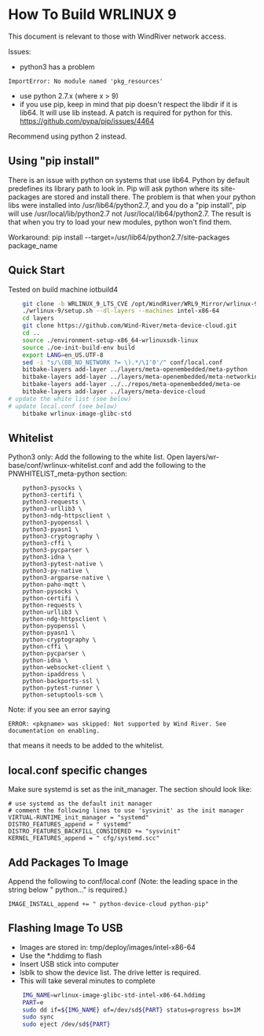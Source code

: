 How To Build WRLINUX 9
======================
This document is relevant to those with WindRiver network access.

Issues:
  * python3 has a problem 
```
ImportError: No module named 'pkg_resources'
```
  * use python 2.7.x (where x > 9)
  * if you use pip, keep in mind that pip doesn't respect the libdir
  if it is lib64.  It will use lib instead.  A patch is required for
  python for this.  https://github.com/pypa/pip/issues/4464

Recommend using python 2 instead.


Using "pip install"
-------------------
There is an issue with python on systems that use lib64.  Python by
default predefines its library path to look in.  Pip will ask python
where its site-packages are stored and install there.  The problem is
that when your python libs were installed into /usr/lib64/python2.7, and
you do a "pip install", pip will use /usr/local/lib/python2.7 not
/usr/local/lib64/python2.7.  The result is that when you try to load
your new modules, python won't find them.

Workaround:
pip install --target=/usr/lib64/python2.7/site-packages package_name

Quick Start
-----------
Tested on build machine iotbuild4
```sh
	git clone -b WRLINUX_9_LTS_CVE /opt/WindRiver/WRL9_Mirror/wrlinux-9
	./wrlinux-9/setup.sh --dl-layers --machines intel-x86-64
	cd layers
	git clone https://github.com/Wind-River/meta-device-cloud.git
	cd ..
	source ./environment-setup-x86_64-wrlinuxsdk-linux
	source ./oe-init-build-env build
	export LANG=en_US.UTF-8
	sed -i "s/\(BB_NO_NETWORK ?= \).*/\1'0'/" conf/local.conf
	bitbake-layers add-layer ../layers/meta-openembedded/meta-python
	bitbake-layers add-layer ../layers/meta-openembedded/meta-networking
	bitbake-layers add-layer ../../repos/meta-openembedded/meta-oe
	bitbake-layers add-layer ../layers/meta-device-cloud
# update the white list (see below)
# update local.conf (see below)
	bitbake wrlinux-image-glibc-std
```

Whitelist
---------
Python3 only:
Add the following to the white list.  Open
layers/wr-base/conf/wrlinux-whitelist.conf and add the following to the
PNWHITELIST_meta-python section:
```
    python3-pysocks \
    python3-certifi \
    python3-requests \
    python3-urllib3 \
    python3-ndg-httpsclient \
    python3-pyopenssl \
    python3-pyasn1 \
    python3-cryptography \
    python3-cffi \
    python3-pycparser \
    python3-idna \
    python3-pytest-native \
    python3-py-native \
    python3-argparse-native \
    python-paho-mqtt \
    python-pysocks \
    python-certifi \
    python-requests \
    python-urllib3 \
    python-ndg-httpsclient \
    python-pyopenssl \
    python-pyasn1 \
    python-cryptography \
    python-cffi \
    python-pycparser \
    python-idna \
    python-websocket-client \
    python-ipaddress \
    python-backports-ssl \
    python-pytest-runner \
    python-setuptools-scm \

```

Note: if you see an error saying 

	ERROR: <pkgname> was skipped: Not supported by Wind River. See documentation on enabling.

that means it needs to be added to the whitelist.

local.conf specific changes
---------------------------
Make sure systemd is set as the init_manager.  The section should look
like:
```
# use systemd as the default init manager
# comment the following lines to use 'sysvinit' as the init manager
VIRTUAL-RUNTIME_init_manager = "systemd"
DISTRO_FEATURES_append = " systemd"
DISTRO_FEATURES_BACKFILL_CONSIDERED += "sysvinit"
KERNEL_FEATURES_append = " cfg/systemd.scc"
```

Add Packages To Image
---------------------
Append the following to conf/local.conf
(Note: the leading space in the string below " python..." is required.)
```
IMAGE_INSTALL_append += " python-device-cloud python-pip"
```

Flashing Image To USB
---------------------
  * Images are stored in: tmp/deploy/images/intel-x86-64
  * Use the *.hddimg to flash
  * Insert USB stick into computer
  * lsblk to show the device list.  The drive letter is required.
  * This will take several minutes to complete
```sh
	IMG_NAME=wrlinux-image-glibc-std-intel-x86-64.hddimg
	PART=e
	sudo dd if=${IMG_NAME} of=/dev/sd${PART} status=progress bs=1M
	sudo sync
	sudo eject /dev/sd${PART}
```
